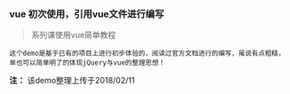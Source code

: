 ### vue 初次使用，引用vue文件进行编写

> 系列课使用vue简单教程

    这个demo是基于已有的项目上进行初步体验的，阅读过官方文档进行的编写，虽说有点粗糙，单也可以简单明了的体现jQuery与vue的整理思想！
    

**注：** 该demo整理上传于2018/02/11
